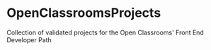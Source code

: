 # OpenClassroomsProjects
Collection of validated projects for the Open Classrooms' Front End Developer Path

